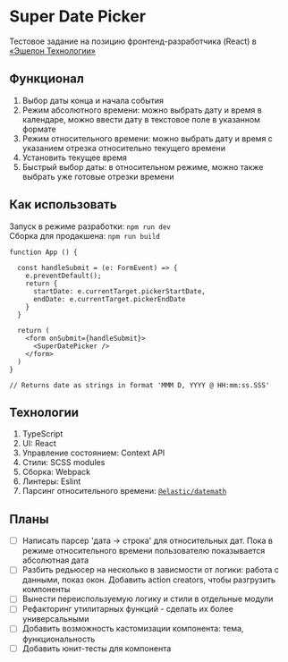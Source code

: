 # Super Date Picker

Тестовое задание на позицию фронтенд-разработчика (React) в [&laquo;Эшелон Технологии&raquo;](https://npo-echelon.ru/)

## Функционал

1. Выбор даты конца и начала события
2. Режим абсолютного времени: можно выбрать дату и время в календаре, можно ввести дату в текстовое поле в указанном формате
3. Режим относительного времени: можно выбрать дату и время с указанием отрезка относительно текущего времени
4. Установить текущее время
5. Быстрый выбор даты: в относительном режиме, можно также выбрать уже готовые отрезки времени

## Как использовать

Запуск в режиме разработки: `npm run dev`  
Сборка для продакшена: `npm run build`  

```tsx
function App () {
  
  const handleSubmit = (e: FormEvent) => {
    e.preventDefault();
    return {
      startDate: e.currentTarget.pickerStartDate,
      endDate: e.currentTarget.pickerEndDate
    }
  }
  
  return (
    <form onSubmit={handleSubmit}>
      <SuperDatePicker />
    </form>
  )
}

// Returns date as strings in format 'MMM D, YYYY @ HH:mm:ss.SSS'
```
## Технологии

1. TypeScript
2. UI: React
3. Управление состоянием: Context API
4. Стили: SCSS modules
5. Сборка: Webpack
6. Линтеры: Eslint
7. Парсинг относительного времени: [`@elastic/datemath`](https://github.com/elastic/kibana/tree/main/packages/kbn-datemath)

## Планы

- [ ] Написать парсер 'дата -> строка' для относительных дат. Пока в режиме относительного времени пользователю показывается абсолютная дата
- [ ] Разбить редьюсер на несколько в зависмости от логики: работа с данными, показ окон. Добавить action creators, чтобы разгрузить компоненты
- [ ] Вынести переиспользуемую логику и стили в отдельные модули
- [ ] Рефакторинг утилитарных функций - сделать их более универсальными
- [ ] Добавить возможность кастомизации компонента: тема, функциональность
- [ ] Добавить юнит-тесты для компонента
